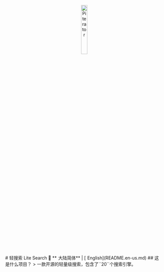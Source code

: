 <p align="center">
  <a href="https://github.com/piterator-org"><img src="https://static.piterator.com/logo.min.svg" alt="Piterator" width="20%"></a>
</p>
# 轻搜索 Lite Search
🎌 **<img src="https://s.oier.in/cn.png" alt="CN" width="1em"> 大陆简体** | [<img src="https://s.oier.in/us.png" alt="US" width="1em"> English](README.en-us.md)
## 这是什么项目？
> 一款开源的轻量级搜索，包含了``20``个搜索引擎。
